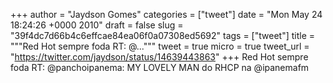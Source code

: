 
+++
author = "Jaydson Gomes"
categories = ["tweet"]
date = "Mon May 24 18:24:26 +0000 2010"
draft = false
slug = "39f4dc7d66b4c6effcae84ea06f0a07308ed5692"
tags = ["tweet"]
title = """Red Hot sempre foda RT: @..."""
tweet = true
micro = true
tweet_url = "https://twitter.com/jaydson/status/14639443863"
+++
Red Hot sempre foda RT: @panchoipanema: MY LOVELY MAN do RHCP na @ipanemafm
